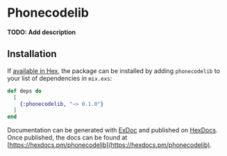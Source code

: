 # Phonecodelib

**TODO: Add description**

## Installation

If [available in Hex](https://hex.pm/docs/publish), the package can be installed
by adding `phonecodelib` to your list of dependencies in `mix.exs`:

```elixir
def deps do
  [
    {:phonecodelib, "~> 0.1.0"}
  ]
end
```

Documentation can be generated with [ExDoc](https://github.com/elixir-lang/ex_doc)
and published on [HexDocs](https://hexdocs.pm). Once published, the docs can
be found at [https://hexdocs.pm/phonecodelib](https://hexdocs.pm/phonecodelib).

